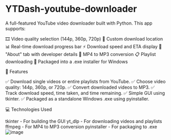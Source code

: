 ﻿# YTDash-youtube-downloader
 
A full-featured YouTube video downloader built with Python. This app supports:

  🎞️ Video quality selection (144p, 360p, 720p)
  📂 Custom download location
  📊 Real-time download progress bar
  ⚡ Download speed and ETA display
  📃 "About" tab with developer details
  🔁 MP4 to MP3 conversion
  📋 Playlist downloading
  💾 Packaged into a .exe installer for Windows
  
  📌 Features

  ✅ Download single videos or entire playlists from YouTube.
  ✅ Choose video quality: 144p, 360p, or 720p.
  ✅ Convert downloaded videos to MP3.
  ✅ Track download speed, time taken, and time remaining.
  ✅ Simple GUI using tkinter.
  ✅ Packaged as a standalone Windows .exe using pyinstaller.
  
  💻 Technologies Used
  
  tkinter - For building the GUI
  yt_dlp - For downloading videos and playlists
  ffmpeg - For MP4 to MP3 conversion
  pyinstaller - For packaging to .exe
![image](https://github.com/user-attachments/assets/303477a3-d0f8-4d21-bd5e-fbaf35da2624)
